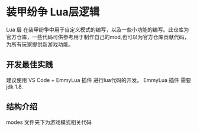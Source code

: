 # 装甲纷争 Lua层逻辑
Lua 层 在装甲纷争中用于自定义模式的编写，以及一些小功能的编写。此仓库为官方仓库，一些代码可供参考用于制作自己的mod,也可以为官方仓库贡献代码，为所有玩家提供新游戏功能。

## 开发最佳实践
建议使用 VS Code + EmmyLua 插件 进行lua代码的开发。 EmmyLua 插件 需要 jdk 1.8.

## 结构介绍
modes 文件夹下为游戏模式相关代码
